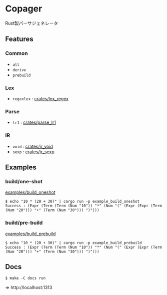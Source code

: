 # Copager

Rust製パーサジェネレータ

## Features

### Common

- `all`
- `derive`
- `prebuild`

### Lex

- `regexlex` : [crates/lex_regex](crates/lex_regex)

### Parse

- `lr1` : [crates/parse_lr1](crates/parse_lr1)

### IR

- `void` : [crates/ir_void](crates/ir_void)
- `sexp` : [crates/ir_sexp](crates/ir_sexp)

## Examples

### build/one-shot

[examples/build_oneshot](examples/build_oneshot)

```
$ echo "10 * (20 + 30)" | cargo run -p example_build_oneshot
Success : (Expr (Term (Term (Num "10")) "*" (Num "(" (Expr (Expr (Term (Num "20"))) "+" (Term (Num "30"))) ")")))
```

### build/pre-build

[examples/build_prebuild](examples/build_prebuild)

```
$ echo "10 * (20 + 30)" | cargo run -p example_build_prebuild
Success : (Expr (Term (Term (Num "10")) "*" (Num "(" (Expr (Expr (Term (Num "20"))) "+" (Term (Num "30"))) ")")))
```

## Docs

```
$ make -C docs run
```

⇒ http://localhost:1313
